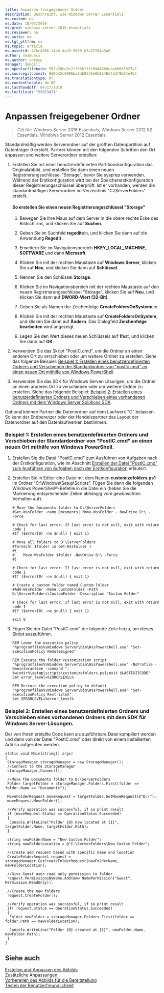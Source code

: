 ```yaml
---
title: Anpassen freigegebener Ordner
description: Beschreibt, wie Windows Server Essentials
ms.custom: na
ms.date: 10/03/2016
ms.prod: windows-server-2016-essentials
ms.reviewer: na
ms.suite: na
ms.tgt_pltfrm: na
ms.topic: article
ms.assetid: 47bc4986-14eb-4a29-9930-83a25704a3a0
author: nnamuhcs
ms.author: coreyp
manager: dongill
ms.openlocfilehash: 552a76ba9c2ff385f1ff09d4869eaeb6613027a7
ms.sourcegitcommit: 0d0b32c8986ba7db9536e0b8648d4ddf9b03e452
ms.translationtype: MT
ms.contentlocale: de-DE
ms.lasthandoff: 04/17/2019
ms.locfileid: "59823471"
---
```

# <a name="customize-shared-folders"></a>Anpassen freigegebener Ordner

>Gilt für: Windows Server 2016 Essentials, Windows Server 2012 R2 Essentials, Windows Server 2012 Essentials

Standardmäßig werden Serverordner auf der größten Datenpartition auf Datenträger 0 erstellt. Partner können mit den folgenden Schritten den Ort anpassen und weitere Serverordner erstellen:  
  
1.  Erstellen Sie mit einer benutzerdefinierten Partitionskonfiguration das Originalabbild, und erstellen Sie dann einen neuen Registrierungsschlüssel "Storage", bevor Sie sysprep verwenden. Während der Erstkonfiguration wird bei der Speichererstkonfiguration dieser Registrierungsschlüssel überprüft. Ist er vorhanden, werden die standardmäßigen Serverordner im Verzeichnis "C:\ServerFolders" erstellt.  
  
    #### <a name="to-create-a-new-storage-registry-key"></a>So erstellen Sie einen neuen Registrierungsschlüssel "Storage"  
  
    1.  Bewegen Sie Ihre Maus auf dem Server in die obere rechte Ecke des Bildschirms, und klicken Sie auf **Suchen**.  
  
    2.  Geben Sie im Suchfeld **regedit**ein, und klicken Sie dann auf die Anwendung **Regedit** .  
  
    3.  Erweitern Sie im Navigationsbereich **HKEY_LOCAL_MACHINE**, **SOFTWARE** und dann **Microsoft**.  
  
    4.  Klicken Sie mit der rechten Maustaste auf **Windows Server**, klicken Sie auf **Neu**, und klicken Sie dann auf **Schlüssel**.  
  
    5.  Nennen Sie den Schlüssel **Storage**.  
  
    6.  Klicken Sie im Navigationsbereich mit der rechten Maustaste auf den neuen Registrierungsschlüssel "Storage", klicken Sie auf **Neu**, und klicken Sie dann auf **DWORD-Wert (32-Bit)**.  
  
    7.  Geben Sie als Namen der Zeichenfolge **CreateFoldersOnSystem**ein.  
  
    8.  Klicken Sie mit der rechten Maustaste auf **CreateFoldersOnSystem**, und klicken Sie dann auf **Ändern**. Das Dialogfeld **Zeichenfolge bearbeiten** wird angezeigt.  
  
    9. Legen Sie den Wert dieses neuen Schlüssels auf **1**fest, und klicken Sie dann auf **OK**.  
  
2.  Verwenden Sie das Skript "PostIC.cmd", um die Ordner an einen anderen Ort zu verschieben oder um weitere Ordner zu erstellen. Siehe das folgende Beispiel: [Beispiel 1: Erstellen eines benutzerdefinierten Ordners und Verschieben der Standardordner von "postic.cmd" an einen neuen Ort mithilfe von Windows PowerShell](Customize-Shared-Folders.md#BKMK_Example1).  
  
3.  Verwenden Sie das SDK für Windows Server-Lösungen, um die Ordner an einen anderen Ort zu verschieben oder um weitere Ordner zu erstellen. Siehe das folgende Beispiel: [Beispiel 2: Erstellen eines benutzerdefinierten Ordners und Verschieben eines vorhandenen Ordners mit dem Windows Server Solutions SDK](Customize-Shared-Folders.md#BKMK_Example2).  
  
 Optional können Partner die Datenordner auf dem Laufwerk "C" belassen. So kann der Endbenutzer oder der Handelspartner das Layout der Datenordner auf den Datenlaufwerken bestimmen.  
  
###  <a name="BKMK_Example1"></a> Beispiel 1: Erstellen eines benutzerdefinierten Ordners und Verschieben der Standardordner von "PostIC.cmd" an einen neuen Ort mithilfe von Windows PowerShell.  
  
1.  Erstellen Sie die Datei "PostIC.cmd" zum Ausführen von Aufgaben nach der Erstkonfiguration, wie im Abschnitt [Erstellen der Datei "PostIC.cmd" zum Ausführen von Aufgaben nach der Erstkonfiguration](Create-the-PostIC.cmd-File-for-Running-Post-Initial-Configuration-Tasks.md) erläutert.  
  
2.  Erstellen Sie in Editor eine Datei mit dem Namen **customizefolders.ps1** im Ordner "C:\Windows\Setup\Scripts". Fügen Sie dann die folgenden Windows PowerShell®-Befehle in die Datei ein (heben Sie die Markierung entsprechender Zeilen abhängig vom gewünschten Verhalten auf).  
  
    ```  
    # Move the Documents folder to D:\ServerFolders  
    #Get-WssFolder -name Documents| Move-WssFolder - NewDrive D:\ -Force  
  
    # Check for last error. If last error is not null, exit with return code 1  
    #If ($error[0] -ne $null) { exit 1}   
  
    # Move all folders to D:\ServerFolders  
    #foreach( $folder in Get-WssFolder )  
    #{  
    #    Move-WssFolder $folder -NewDrive D:\ -Force  
    #}  
  
    # Check for last error. If last error is not null, exit with return code 1  
    #If ($error[0] -ne $null) { exit 1}   
  
    # Create a custom folder named Custom Folder  
    #Add-WssFolder -Name CustomFolder -Path D:\ServerFolders\CustomFolder -Description "Custom Folder"  
  
    # Check for last error. If last error is not null, exit with return code 1  
    #If ($error[0] -ne $null) { exit 1}   
  
    exit 0  
    ```  
  
3.  Fügen Sie der Datei "PostIC.cmd" die folgende Zeile hinzu, um dieses Skript auszuführen.  
  
    ```  
    REM Lower the execution policy  
    "%programfiles%\Windows Server\bin\WssPowershell.exe" "Set-ExecutionPolicy RemoteSigned"  
  
    REM Execute the folder customization script  
    "%programfiles%\Windows Server\bin\WssPowershell.exe" -NoProfile -Noninteractive -command ". %windir%\setup\scripts\customizefolders.ps1;exit $LASTEXITCODE"  
    Set error_level=%ERRORLEVEL%  
  
    REM Restore the execution policy to default  
    "%programfiles%\Windows Server\bin\WssPowershell.exe" "Set-ExecutionPolicy Restricted"  
    Set ERRORLEVEL=%error_level%  
    ```  
  
###  <a name="BKMK_Example2"></a> Beispiel 2: Erstellen eines benutzerdefinierten Ordners und Verschieben eines vorhandenen Ordners mit dem SDK für Windows Server-Lösungen.  
 Der von Ihnen erstellte Code kann als ausführbare Datei kompiliert werden und dann von der Datei "PostIC.cmd" oder direkt von einem installierten Add-In aufgerufen werden.  
  
```  
static void Main(string[] args)  
{  
 StorageManager storageManager = new StorageManager();  
 //Connect to the StorageManager  
 storageManager.Connect();  
  
 //Move the Documents folder to D:\ServerFolders  
 Folder targetFolder = storageManager.Folders.First(folder => folder.Name == "Documents");  
  
 MoveFolderRequest moveRequest = targetFolder.GetMoveRequest(@"D:\");  
 moveRequest.MoveFolder();  
  
 //Verify operation was successful, if so print result  
 if (moveRequest.Status == OperationStatus.Succeeded)  
 {  
  Console.WriteLine("Folder {0} now located at {1}", targetFolder.Name, targetFolder.Path);  
 }  
  
 string newFolderName = "New Custom Folder";  
 string newFolderLocation = @"C:\ServerFolders\New Custom Folder";  
  
 //Create add request based with specific name and location  
 CreateFolderRequest request = storageManager.GetCreateFolderRequest(newFolderName, newFolderLocation);  
  
 //Give Guest user read only permission to folder  
 request.PermissionsByName.Add(new NamePermission("Guest", Permission.ReadOnly));  
  
 //Create the new folders  
 request.CreateFolder();  
  
 //Verify operation was successful, if so print result  
 if( request.Status == OperationStatus.Succeeded)  
 {  
  Folder newFolder = storageManager.Folders.First(folder => folder.Path == newFolderLocation);  
  
  Console.WriteLine("Folder {0} created at {1}", newFolder.Name, newFolder.Path);  
 }  
}  
```  
  
## <a name="see-also"></a>Siehe auch  
 [Erstellen und Anpassen des Abbilds](Creating-and-Customizing-the-Image.md)   
 [Zusätzliche Anpassungen](Additional-Customizations.md)   
 [Vorbereiten des Abbilds für die Bereitstellung](Preparing-the-Image-for-Deployment.md)   
 [Testen der Benutzerfreundlichkeit](Testing-the-Customer-Experience.md)
